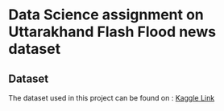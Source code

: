 # Data Science assignment on Uttarakhand Flash Flood news dataset



## Dataset

The dataset used in this project can be found on :
[Kaggle Link](https://www.kaggle.com/shivambasak/college-datascience-assignment)


